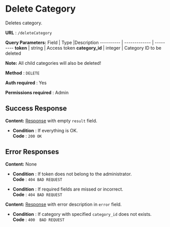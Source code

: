 # Delete Category

Deletes category.

**URL** : `/deleteCategory`

**Query Parameters:** 
Field | Type |Description
---------- | ------------- | ---------
__token__ | string | Access token
__category_id__ | integer | Category ID to be deleted

**Note:**
All child categories will also be deleted!

**Method** : `DELETE`

**Auth required** : Yes

**Permissions required** : Admin

## Success Response

**Content:** [Response](../types/response.md) with empty `result` field.

* **Condition** : If everything is OK.  
**Code** : `200 OK`



## Error Responses

**Content:** None
* **Condition** : If token does not belong to the administrator.  
**Code** : `404 BAD REQUEST`

* **Condition** : If required fields are missed or incorrect.  
**Code** : `404 BAD REQUEST`


**Content:** [Response](../types/response.md) with error description in `error` field.

* **Condition** : If category with specified `category_id` does not exists.  
**Code** : `400  BAD REQUEST`



